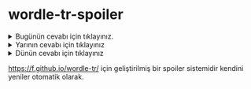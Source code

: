 # wordle-tr-spoiler

<details>
  <summary>Bugünün cevabı için tıklayınız.</summary>
  <br>
    <b> olası </b>
</details>

<details>
  <summary>Yarının cevabı için tıklayınız</summary>
  <br>
   <b> namaz </b>
</details>

<details>
  <summary>Dünün cevabı için tıklayınız </summary>
  <br>
  <b> sukut </b>
</details>

https://f.github.io/wordle-tr/ için geliştirilmiş bir spoiler sistemidir kendini yeniler otomatik olarak.

